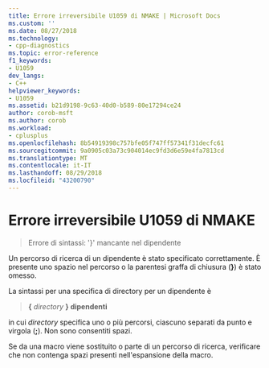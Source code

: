 ```yaml
---
title: Errore irreversibile U1059 di NMAKE | Microsoft Docs
ms.custom: ''
ms.date: 08/27/2018
ms.technology:
- cpp-diagnostics
ms.topic: error-reference
f1_keywords:
- U1059
dev_langs:
- C++
helpviewer_keywords:
- U1059
ms.assetid: b21d9198-9c63-40d0-b589-80e17294ce24
author: corob-msft
ms.author: corob
ms.workload:
- cplusplus
ms.openlocfilehash: 8b54919398c757bfe05f747ff57341f31decfc61
ms.sourcegitcommit: 9a0905c03a73c904014ec9fd3d6e59e4fa7813cd
ms.translationtype: MT
ms.contentlocale: it-IT
ms.lasthandoff: 08/29/2018
ms.locfileid: "43200790"
---
```

# <a name="nmake-fatal-error-u1059"></a>Errore irreversibile U1059 di NMAKE 

> Errore di sintassi: '}' mancante nel dipendente

Un percorso di ricerca di un dipendente è stato specificato correttamente. È presente uno spazio nel percorso o la parentesi graffa di chiusura (**}**) è stato omesso.

La sintassi per una specifica di directory per un dipendente è

> **{** *directory* **} dipendenti**

in cui *directory* specifica uno o più percorsi, ciascuno separati da punto e virgola (**;**). Non sono consentiti spazi.

Se da una macro viene sostituito o parte di un percorso di ricerca, verificare che non contenga spazi presenti nell'espansione della macro.